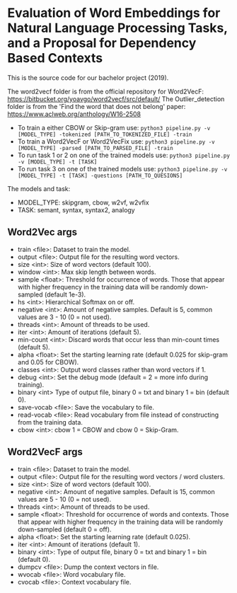 # Evaluation of Word Embeddings for Natural Language Processing Tasks, and a Proposal for Dependency Based Contexts

This is the source code for our bachelor project (2019).

The word2vecf folder is from the official repository for Word2VecF: https://bitbucket.org/yoavgo/word2vecf/src/default/
The Outlier_detection folder is from the 'Find the word that does not belong' paper: https://www.aclweb.org/anthology/W16-2508

* To train a either CBOW or Skip-gram use: `python3 pipeline.py -v [MODEL_TYPE] -tokenized [PATH_TO_TOKENIZED_FILE] -train`
* To train a Word2VecF or Word2VecFix use: `python3 pipeline.py -v [MODEL_TYPE] -parsed [PATH_TO_PARSED_FILE] -train`
* To run task 1 or 2 on one of the trained models use: `python3 pipeline.py -v [MODEL_TYPE] -t [TASK]`
* To run task 3 on one of the trained models use: `python3 pipeline.py -v [MODEL_TYPE] -t [TASK] -questions [PATH_TO_QUESIONS]`

The models and task:  
* MODEL_TYPE: skipgram, cbow, w2vf, w2vfix
* TASK: semant, syntax, syntax2, analogy

## Word2Vec args
* train \<file\>: Dataset to train the model.
* output \<file\>: Output file for the resulting word vectors.
* size \<int\>: Size of word vectors (default 100).
* window \<int\>: Max skip length between words.
* sample \<float\>: Threshold for occurrence of words. Those that appear with higher frequency in the training data will be randomly down-sampled (default 1e-3).
* hs \<int\>: Hierarchical Softmax on or off.
* negative \<int\>: Amount of negative samples. Default is 5, common values are 3 - 10 (0 = not used).
* threads \<int\>: Amount of threads to be used.
* iter \<int\>: Amount of iterations (default 5).
* min-count \<int\>: Discard words that occur less than min-count times (default 5).
* alpha \<float\>: Set the starting learning rate (default 0.025 for skip-gram and 0.05 for CBOW).
* classes \<int\>: Output word classes rather than word vectors if 1.
* debug \<int\>: Set the debug mode (default = 2 = more info during training).
* binary \<int\> Type of output file, binary 0 = txt and binary 1 = bin (default 0).
* save-vocab \<file\>: Save the vocabulary to file.
* read-vocab \<file\>: Read vocabulary from file instead of constructing from the training data.
* cbow \<int\>: cbow 1 = CBOW and cbow 0 = Skip-Gram.

## Word2VecF args
* train \<file\>: Dataset to train the model.
* output \<file\>: Output file for the resulting word vectors / word clusters.
* size \<int\>: Size of word vectors (default 100).
* negative \<int\>: Amount of negative samples. Default is 15, common values are 5 - 10 (0 = not used).
* threads \<int\>: Amount of threads to be used.
* sample \<float\>: Threshold for occurrence of words and contexts. Those that appear with higher frequency in the training data will be randomly down-sampled (default 0 = off).
* alpha \<float\>: Set the starting learning rate (default 0.025).
* iter \<int\>: Amount of iterations (default 1).
* binary \<int\>: Type of output file, binary 0 = txt and binary 1 = bin (default 0).
* dumpcv \<file\>: Dump the context vectors in file.
* wvocab \<file\>: Word vocabulary file.
* cvocab \<file\>: Context vocabulary file.
